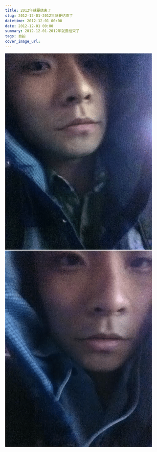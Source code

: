 ```yaml
---
title: 2012年就要结束了
slug: 2012-12-01-2012年就要结束了
datetime: 2012-12-01 00:00
date: 2012-12-01 00:00
summary: 2012-12-01-2012年就要结束了
tags: 自拍
cover_image_url: 
---
```

![91278-nejmo0a6y0p.png](../assets/2019/09/3058219298.png)
![70475-gkufnnak2qj.png](../assets/2019/09/3177085448.png)